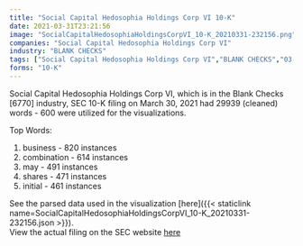 ```yaml
---
title: "Social Capital Hedosophia Holdings Corp VI 10-K"
date: 2021-03-31T23:21:56
image: "SocialCapitalHedosophiaHoldingsCorpVI_10-K_20210331-232156.png"
companies: "Social Capital Hedosophia Holdings Corp VI"
industry: "BLANK CHECKS"
tags: ["Social Capital Hedosophia Holdings Corp VI","BLANK CHECKS","03-30-2021","10-K"]
forms: "10-K"
---
```

Social Capital Hedosophia Holdings Corp VI, which is in the Blank Checks [6770] industry, SEC 10-K filing on March 30, 2021 had 29939 (cleaned) words - 600 were utilized for the visualizations.

Top Words:
1. business - 820 instances
2. combination - 614 instances
3. may - 491 instances
4. shares - 471 instances
5. initial - 461 instances


See the parsed data used in the visualization [here]({{< staticlink name=SocialCapitalHedosophiaHoldingsCorpVI_10-K_20210331-232156.json >}}).  
View the actual filing on the SEC website [here](https://www.sec.gov/Archives/edgar/data/1818873/0001104659-21-043536.txt)